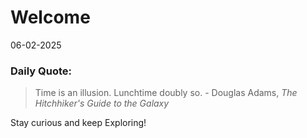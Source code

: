 # Welcome


06-02-2025

### Daily Quote:
> Time is an illusion. Lunchtime doubly so.
     - Douglas Adams, *The Hitchhiker's Guide to the Galaxy*

Stay curious and keep Exploring!
